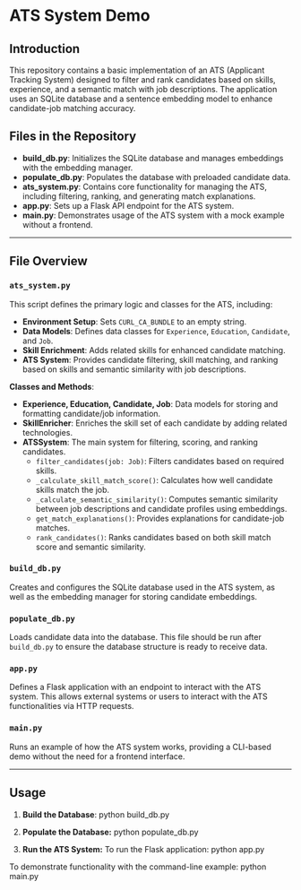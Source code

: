 # ATS System Demo

## Introduction
This repository contains a basic implementation of an ATS (Applicant Tracking System) designed to filter and rank candidates based on skills, experience, and a semantic match with job descriptions. The application uses an SQLite database and a sentence embedding model to enhance candidate-job matching accuracy.

## Files in the Repository
- **build_db.py**: Initializes the SQLite database and manages embeddings with the embedding manager.
- **populate_db.py**: Populates the database with preloaded candidate data.
- **ats_system.py**: Contains core functionality for managing the ATS, including filtering, ranking, and generating match explanations.
- **app.py**: Sets up a Flask API endpoint for the ATS system.
- **main.py**: Demonstrates usage of the ATS system with a mock example without a frontend.

---

## File Overview

### `ats_system.py`
This script defines the primary logic and classes for the ATS, including:

- **Environment Setup**: Sets `CURL_CA_BUNDLE` to an empty string.
- **Data Models**: Defines data classes for `Experience`, `Education`, `Candidate`, and `Job`.
- **Skill Enrichment**: Adds related skills for enhanced candidate matching.
- **ATS System**: Provides candidate filtering, skill matching, and ranking based on skills and semantic similarity with job descriptions.

**Classes and Methods**:
- **Experience, Education, Candidate, Job**: Data models for storing and formatting candidate/job information.
- **SkillEnricher**: Enriches the skill set of each candidate by adding related technologies.
- **ATSSystem**: The main system for filtering, scoring, and ranking candidates.
    - `filter_candidates(job: Job)`: Filters candidates based on required skills.
    - `_calculate_skill_match_score()`: Calculates how well candidate skills match the job.
    - `_calculate_semantic_similarity()`: Computes semantic similarity between job descriptions and candidate profiles using embeddings.
    - `get_match_explanations()`: Provides explanations for candidate-job matches.
    - `rank_candidates()`: Ranks candidates based on both skill match score and semantic similarity.

### `build_db.py`
Creates and configures the SQLite database used in the ATS system, as well as the embedding manager for storing candidate embeddings.

### `populate_db.py`
Loads candidate data into the database. This file should be run after `build_db.py` to ensure the database structure is ready to receive data.

### `app.py`
Defines a Flask application with an endpoint to interact with the ATS system. This allows external systems or users to interact with the ATS functionalities via HTTP requests.

### `main.py`
Runs an example of how the ATS system works, providing a CLI-based demo without the need for a frontend interface.

---

## Usage

1. **Build the Database**:
   python build_db.py

2. **Populate the Database:**
    python populate_db.py

3. **Run the ATS System:**
To run the Flask application:
    python app.py

To demonstrate functionality with the command-line example:
python main.py

